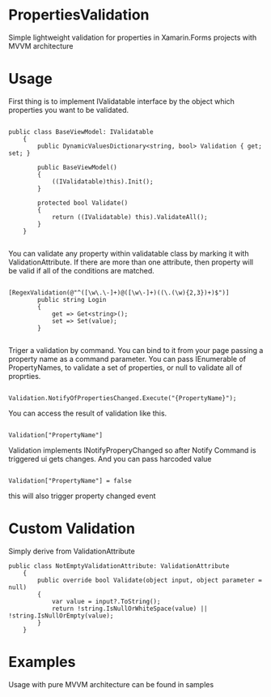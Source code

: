 # PropertiesValidation
Simple lightweight validation for properties in Xamarin.Forms projects with MVVM architecture
# Usage

First thing is to implement IValidatable interface by the object which properties you want to be validated.
```

public class BaseViewModel: IValidatable
    {
        public DynamicValuesDictionary<string, bool> Validation { get; set; }

        public BaseViewModel()
        {
            ((IValidatable)this).Init();
        }

        protected bool Validate()
        {
            return ((IValidatable) this).ValidateAll();
        }
    }
    
```
You can validate any property within validatable class by marking it with ValidationAttribute.
If there are more than one attribute, then property will be valid if all of the conditions are matched.

```

[RegexValidation(@"^([\w\.\-]+)@([\w\-]+)((\.(\w){2,3})+)$")]
        public string Login
        {
            get => Get<string>();
            set => Set(value);
        }
        
```

Triger a validation by command. You can bind to it from your page passing a property name as a command parameter.
You can pass IEnumerable of PropertyNames, to validate a set of properties, or null to validate all of proprties.

```

Validation.NotifyOfPropertiesChanged.Execute("{PropertyName}");

```

You can access the result of validation like this.

```

Validation["PropertyName"]

```

Validation implements INotifyProperyChanged so after Notify Command is triggered ui gets changes. And you can pass harcoded value

```

Validation["PropertyName"] = false

```

this will also trigger property changed event

# Custom Validation

Simply derive from ValidationAttribute

```
public class NotEmptyValidationAttribute: ValidationAttribute
    {
        public override bool Validate(object input, object parameter = null)
        {
            var value = input?.ToString();
            return !string.IsNullOrWhiteSpace(value) || !string.IsNullOrEmpty(value);
        }
    }

```

# Examples

Usage with pure MVVM architecture can be found in samples
